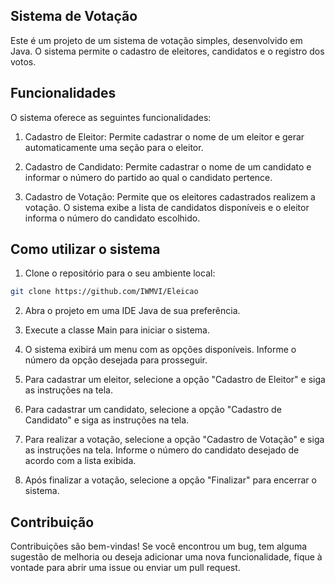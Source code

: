 ## Sistema de Votação

Este é um projeto de um sistema de votação simples, desenvolvido em Java. O sistema permite o cadastro de eleitores, candidatos e o registro dos votos.

## Funcionalidades

O sistema oferece as seguintes funcionalidades:

1. Cadastro de Eleitor: Permite cadastrar o nome de um eleitor e gerar automaticamente uma seção para o eleitor.

2. Cadastro de Candidato: Permite cadastrar o nome de um candidato e informar o número do partido ao qual o candidato pertence.

3. Cadastro de Votação: Permite que os eleitores cadastrados realizem a votação. O sistema exibe a lista de candidatos disponíveis e o eleitor informa o número do candidato escolhido.

## Como utilizar o sistema

1. Clone o repositório para o seu ambiente local:

```bash
git clone https://github.com/IWMVI/Eleicao
```

2. Abra o projeto em uma IDE Java de sua preferência.

3. Execute a classe Main para iniciar o sistema.

4. O sistema exibirá um menu com as opções disponíveis. Informe o número da opção desejada para prosseguir.

5. Para cadastrar um eleitor, selecione a opção "Cadastro de Eleitor" e siga as instruções na tela.

6. Para cadastrar um candidato, selecione a opção "Cadastro de Candidato" e siga as instruções na tela.

7. Para realizar a votação, selecione a opção "Cadastro de Votação" e siga as instruções na tela. Informe o número do candidato desejado de acordo com a lista exibida.

8. Após finalizar a votação, selecione a opção "Finalizar" para encerrar o sistema.

## Contribuição

Contribuições são bem-vindas! Se você encontrou um bug, tem alguma sugestão de melhoria ou deseja adicionar uma nova funcionalidade, fique à vontade para abrir uma issue ou enviar um pull request.
